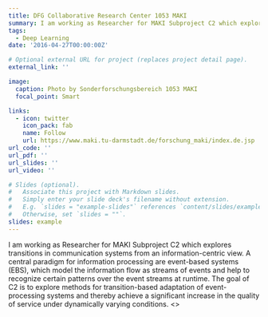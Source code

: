 ```yaml
---
title: DFG Collaborative Research Center 1053 MAKI
summary: I am working as Researcher for MAKI Subproject C2 which explores transitions in communication systems from an information-centric view. 
tags:
  - Deep Learning
date: '2016-04-27T00:00:00Z'

# Optional external URL for project (replaces project detail page).
external_link: ''

image:
  caption: Photo by Sonderforschungsbereich 1053 MAKI
  focal_point: Smart

links:
  - icon: twitter
    icon_pack: fab
    name: Follow
    url: https://www.maki.tu-darmstadt.de/forschung_maki/index.de.jsp
url_code: ''
url_pdf: ''
url_slides: ''
url_video: ''

# Slides (optional).
#   Associate this project with Markdown slides.
#   Simply enter your slide deck's filename without extension.
#   E.g. `slides = "example-slides"` references `content/slides/example-slides.md`.
#   Otherwise, set `slides = ""`.
slides: example
---
```


I am working as Researcher for MAKI Subproject C2 which explores transitions in communication systems from an information-centric view. A central paradigm for information processing are event-based systems (EBS), which model the information flow as streams of events and help to recognize certain patterns over the event streams at runtime. The goal of C2 is to explore methods for transition-based adaptation of event-processing systems and thereby achieve a significant increase in the quality of service under dynamically varying conditions.
<>